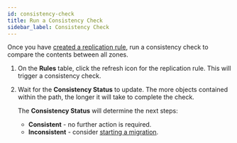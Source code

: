 ```yaml
---
id: consistency-check
title: Run a Consistency Check
sidebar_label: Consistency Check
---
```


Once you have [created a replication rule](./create-rule.md), run a consistency check to compare the contents between all zones.

1. On the **Rules** table, click the refresh icon for the replication rule. This will trigger a consistency check.

2. Wait for the **Consistency Status** to update. The more objects contained within the path, the longer it will take to complete the check.

   The **Consistency Status** will determine the next steps:
   * **Consistent** - no further action is required.
   * **Inconsistent** - consider [starting a migration](./migration.md).
